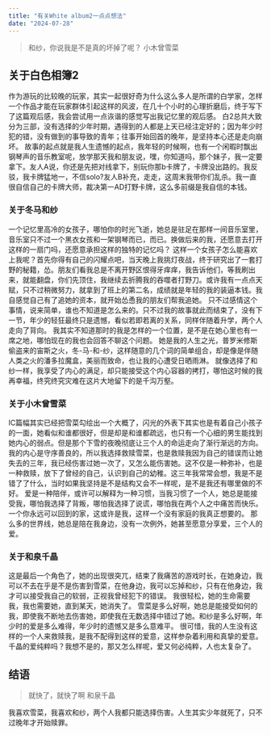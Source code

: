 ```yaml
---
title: "有关White album2一点点想法"
date: "2024-07-28"
---
```


> 和纱，你说我是不是真的坏掉了呢？ 
> 小木曾雪菜

## 关于白色相簿2 
作为游玩的比较晚的玩家，其实一起很好奇为什么这么多人是所谓的白学家，怎样一个作品才能在玩家群体引起这样的风波，在几十个小时的心理折磨后，终于写下了这篇观后感，我会尝试用一点诙谐的感觉写出我记忆里的观后感。 白2总共大致分为三部，没有选择的少年时期，遇得到的人都是上天已经注定好的；因为年少时犯的错，没有做到的事导致的青年；往事开始回首的晚年，是坚持本心还是走向崩坏。 故事的起点就是我人生遗憾的起点，我年轻的时候啊，也有一个闲暇时飘出钢琴声的音乐教室呢，放学那天我和朋友说，嘿，你知道吗，那个妹子，我一定要拿下。友人A说，你还是先把对线拿下，别玩你那b卡牌了，卡牌没出路的。我反驳，我卡牌猛地一，不信solo?友人B补充，走走，这周末我带你们乱杀。我一直很自信自己的卡牌大师，裁决第一AD打野卡牌，这么多前缀是我自信的本钱。 
### 关于冬马和纱 
一个记忆里高冷的女孩子，哪怕你的时光飞逝，她总是驻足在那样一间音乐室里，音乐室只不过一个黑衣女孩和一架钢琴而已，而已。换做后来的我，还愿意去打开这样的一扇门吗，还愿意承担这样的独特的记忆吗？ 这样一个女孩子怎么能喜欢上我呢？首先你得有自己的闪耀点吧，当天晚上我挑灯夜战，终于研究出了一套打野的秘籍，怂。朋友们看我总是不离开野区恨得牙痒痒，我告诉他们，等我刷出来，就能翻盘，你们先顶住，我继续去折腾我的吞噬者打野刀。或许我有一点点天赋，只不过稍微努力，就拿到了班上的第二名，成绩就是年轻的我的装逼本钱。我自感觉自己有了追她的资本，就开始怂恿我的朋友们帮我追她。 只不过感情这个事情，说来简单，谁也不知道是怎么来的。只不过我的故事就此而结束了，没有下一节，年少的轻狂最终只是遗憾，看似若即若离的关系，同样伴随着升学，两个人走向了背向。 我其实不知道那时的我是怎样的一个位置，是不是在她心里也有一席之地，哪怕现在的我也会回答不聊这个问题。 她是我的人生之光，普罗米修斯偷盗来的宙斯之火，冬-马-和-纱，这样随意的几个词的简单组合，却是像是伴随人类之火的潘多拉魔盒，美丽而致命，也让我的心遭受日晒雨淋。 就像选择了和纱一样，我享受了内心的满足，却只能接受这个内心容器的拷打，哪怕这时候的我再幸福，终究终究灾难在这片大地留下的是千沟万壑。 
### 关于小木曾雪菜 
IC篇幅其实已经把雪菜勾绘出一个大概了，闪光的外表下其实也是有着自己小孩子的一面，她看似和谁都很好，但是却是和谁都疏远，也只有一个心细的男生能找到她内心的弱点。但是那个下雪的夜晚彻底让三个人的命运走向了渐行渐远的方向。 我的内心是守序善良的，所以我选择救赎雪菜，也是救赎我因为自己的错误而让她失去的三年，我已经伤害过她一次了，又怎么能伤害她。这不仅是一种弥补，也是一种救赎，放下了曾经的自己，认识到自己的幼稚。这三年我常常会想，我是不是错了了什么，当时如果我坚持是不是结构又会不一样呢，是不是我还有哪里做的不好。 爱是一种陪伴，或许可以解释为一种习惯，当我习惯了一个人，她总是能接受我，哪怕我选择了背叛，哪怕我选择了说谎，哪怕我在两个人之中痛苦而快乐。一个你永远可以回到的家，这或许是我，这样一个没有家庭的我真正想要的。 那么多的世界线，她总是陪在我身边，没有一次例外，她甚至愿意分享爱，三个人的爱。 
### 关于和泉千晶 
这是最后一个角色了，她的出现很突兀，结束了我痛苦的游戏时长，在她身边，我可以不去在乎是不是伤害到雪菜，在他身边，我可以忘掉和纱，只有在他身边，我才可以接受我自己的软弱，正视我曾经犯下的错误。 我很轻松，她的生命需要我，我也需要她，直到某天，她消失了。 雪菜是多么好啊，她总是能接受如何的我，即使我不断地去伤害她，即使我在无数选择中错过了她。和纱是多么好啊，年少时的爱是多么难得，年少时的遗憾又是多么意难平。 很可惜，我的人生没有这样的一个人来救赎我，是我不配得到这样的爱意，这样参杂着利用和真挚的爱意。千晶的爱纯粹吗？我想不是的，那又怎么样呢，爱又何必纯粹，人也太复杂了。

## 结语 
> 就快了，就快了啊 
> 和泉千晶

我喜欢雪菜，我喜欢和纱，两个人我都只能选择伤害。人生其实少年就死了，只不过晚年才开始赎罪。
